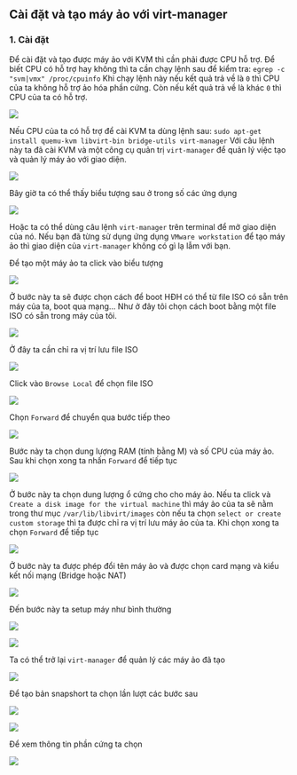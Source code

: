 ## Cài đặt và tạo máy ảo với virt-manager

### 1. Cài đặt
Để cài đặt và tạo được máy ảo với KVM thì cần phải được CPU hỗ trợ. Để biết CPU có hỗ trợ hay không thì ta cần chạy lệnh sau để kiểm tra:
`egrep -c "svm|vmx" /proc/cpuinfo`
Khi chạy lệnh này nếu kết quả trả về là `0` thì CPU của ta không hỗ trợ ảo hóa phần cứng. Còn nếu kết quả trả về là khác `0` thì CPU của ta có hỗ trợ.

![](https://github.com/niemdinhtrong/NIEMDT/blob/master/KVM/images/kvm1.png)

Nếu CPU của ta có hỗ trợ để cài KVM ta dùng lệnh sau:
`sudo apt-get install quemu-kvm libvirt-bin bridge-utils virt-manager`
Với câu lệnh này ta đã cài KVM và một công cụ quản trị `virt-manager` để quản lý việc tạo và quản lý máy ảo với giao diện.

![](https://github.com/niemdinhtrong/NIEMDT/blob/master/KVM/images/kvm2.png)

Bây giờ ta có thể thấy biểu tượng sau ở trong số các ứng dụng

![](https://github.com/niemdinhtrong/NIEMDT/blob/master/KVM/images/kvm4.png)

Hoặc ta có thể dùng câu lệnh `virt-manager` trên terminal để mở giao diện của nó.
Nếu bạn đã từng sử dụng ứng dụng `VMware workstation` để tạo máy ảo thì giao diện của `virt-manager` không có gì lạ lẫm với bạn.

Để tạo một máy ảo ta click vào biểu tượng

![](https://github.com/niemdinhtrong/NIEMDT/blob/master/KVM/images/kvm3.png)

Ở bước này ta sẽ được chọn cách để boot HĐH có thể từ file ISO có sẵn trên máy của ta, boot qua mạng... Như ở đây tôi chọn cách boot bằng một file ISO có sẵn trong máy của tôi.

![](https://github.com/niemdinhtrong/NIEMDT/blob/master/KVM/images/kvm5.png)

Ở đây ta cần chỉ ra vị trí lưu file ISO

![](https://github.com/niemdinhtrong/NIEMDT/blob/master/KVM/images/kvm6.png)

Click vào `Browse Local` để chọn file ISO

![](https://github.com/niemdinhtrong/NIEMDT/blob/master/KVM/images/kvm7.png)

Chọn `Forward` để chuyển qua bước tiếp theo

![](https://github.com/niemdinhtrong/NIEMDT/blob/master/KVM/images/kvm8.png)

Bước này ta chọn dung lượng RAM (tính bằng M) và số CPU của máy ảo. Sau khi chọn xong ta nhấn `Forward` để tiếp tục

![](https://github.com/niemdinhtrong/NIEMDT/blob/master/KVM/images/kvm9.png)

Ở bước này ta chọn dung lượng ổ cứng cho cho máy ảo. Nếu ta click và `Create a disk image for the virtual machine` thì máy ảo của ta sẽ nằm trong thư mục `/var/lib/libvirt/images` còn nếu ta chọn `select or create custom storage` thì ta được chỉ ra vị trí lưu máy ảo của ta. Khi chọn xong ta chọn `Forward` để tiếp tục

![](https://github.com/niemdinhtrong/NIEMDT/blob/master/KVM/images/kvm10.png)

Ở bước này ta được phép đổi tên máy ảo và được chọn card mạng và kiểu kết nối mạng (Bridge hoặc NAT)

![](https://github.com/niemdinhtrong/NIEMDT/blob/master/KVM/images/kvm11.png)

Đến bước này ta setup máy như bình thường 

![](https://github.com/niemdinhtrong/NIEMDT/blob/master/KVM/images/kvm12.png)

![](https://github.com/niemdinhtrong/NIEMDT/blob/master/KVM/images/kvm17.png)

Ta có thể trở lại `virt-manager` để quản lý các máy ảo đã tạo

![](https://github.com/niemdinhtrong/NIEMDT/blob/master/KVM/images/kvm18.png)

Để tạo bản snapshort ta chọn lần lượt các bước sau

![](https://github.com/niemdinhtrong/NIEMDT/blob/master/KVM/images/kvm19.png)

![](https://github.com/niemdinhtrong/NIEMDT/blob/master/KVM/images/kvm20.png)

Để xem thông tin phần cứng ta chọn 

![](https://github.com/niemdinhtrong/NIEMDT/blob/master/KVM/images/kvm21.png)

